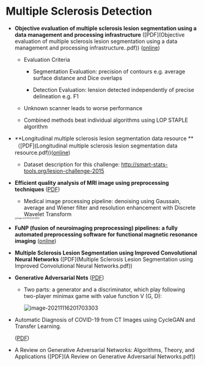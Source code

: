 # Multiple Sclerosis Detection

* **Objective evaluation of multiple sclerosis lesion segmentation using a data management and processing infrastructure** ([PDF](Objective evaluation of multiple sclerosis lesion segmentation using a data management and processing infrastructure..pdf)) ([online](https://www.nature.com/articles/s41598-018-31911-7))

  - Evaluation Criteria
    + Segmentation Evaluation:  precision of contours e.g. average 					surface distance and Dice overlaps

    + Detection Evaluation: lension detected independently of 						precise delineation e.g. F1
  - Unknown scanner leads to worse performance

  - Combined methods beat individual algorithms using LOP STAPLE algorithm

* **Longitudinal multiple sclerosis lesion segmentation data resource ** （[PDF](Longitudinal multiple sclerosis lesion segmentation data resource.pdf))([online](https://www.sciencedirect.com/science/article/abs/pii/S1053811916307819))

  + Dataset description for this challenge: http://smart-stats-tools.org/lesion-challenge-2015

  

* **Efficient quality analysis of MRI image using preprocessing techniques**   ([PDF](Efficient_quality_analysis_of_MRI_image_using_preprocessing_techniques.pdf))

  + Medical image processing pipeline: denoising using Gaussain, average and Wiener filter and resolution enhancement with Discrete Wavelet Transform

  <img src="/Users/hushuxiang/Library/Application Support/typora-user-images/image-20211116224435667.png" alt="image-20211116224435667" style="zoom: 33%;" />

* **FuNP (fusion of neuroimaging preprocessing) pipelines: a fully automated preprocessing software for functional magnetic resonance imaging** ([online](https://www.ncbi.nlm.nih.gov/pmc/articles/PMC6378808/))

* **Multiple Sclerosis Lesion Segmentation using Improved Convolutional Neural Networks** ([PDF](Multiple Sclerosis Lesion Segmentation using Improved Convolutional Neural Networks.pdf))

* **Generative Adversarial Nets** ([PDF](GAN.pdf))

  - Two parts: a generator and a discriminator, which play following two-player minimax game with value function V (G, D):

    ![image-20211116201703303](/Users/hushuxiang/Documents/FYP/paper/img/image-20211116201703303.png)

* Automatic Diagnosis of COVID-19 from CT Images using CycleGAN and Transfer Learning.

  ([PDF](Chapter-MedicalImageGenerationusingGAN.pdf))

* A Review on Generative Adversarial Networks: Algorithms, Theory, and Applications ([PDF](A Review on Generative Adversarial Networks.pdf))



